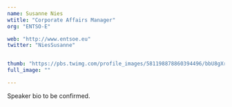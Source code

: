 ```yaml
---
name: Susanne Nies
wtitle: "Corporate Affairs Manager"
org: "ENTSO-E"

web: "http://www.entsoe.eu"
twitter: "NiesSusanne"


thumb: "https://pbs.twimg.com/profile_images/581198878860394496/bbU8gXrU.jpg"
full_image: ""

---
```


Speaker bio to be confirmed.